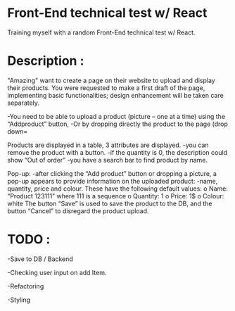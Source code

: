 # Front-End technical test w/ React

Training myself with a random Front-End technical test w/ React.

# Description :

"Amazing" want to create a page on their website to upload and display their products.
You were requested to make a first draft of the page, implementing basic functionalities; design enhancement will be taken care separately.

-You need to be able to upload a product (picture – one at a time) using the “Addproduct” button,
-Or by dropping directly the product to the page (drop down=

Products are displayed in a table, 3 attributes are displayed.
-you can remove the product with a button.
-if the quantity is 0, the description could show “Out of order”
-you have a search bar to find product by name.

Pop-up:
-after clicking the “Add product” button or dropping a picture, a pop-up appears to provide information on the uploaded product:
-name, quantity, price and colour. These have the following default values:
o Name: “Product 123111” where 111 is a sequence
o Quantity: 1
o Price: 1$
o Colour: white
The button “Save” is used to save the product to the DB, and the button “Cancel” to disregard the product upload.

# TODO :

-Save to DB / Backend

-Checking user input on add Item.

-Refactoring

-Styling
